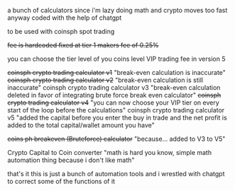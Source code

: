 a bunch of calculators since i'm lazy doing math and crypto moves too fast anyway coded with the help of chatgpt

to be used with coinsph spot trading 

~~fee is hardcoded fixed at tier 1 makers fee of 0.25%~~

you can choose the tier level of you coins level VIP trading fee in version 5

~~coinsph crypto trading calculator v1~~ "break-even calculation is inaccurate"
~~coinsph crypto trading calculator v2~~ "break-even calculation is still inaccurate"
coinsph crypto trading calculator v3 "break-even calculation deleted in favor of integrating brute force break even calculator"
~~coinsph crypto trading calculator v4~~ "you can now choose your VIP tier on every start of the loop before the calculations"
coinsph crypto trading calculator v5 "added the capital before you enter the buy in trade and the net profit is added to the total capital/wallet amount you have"

~~coins ph breakeven (Bruteforce) calculator~~ "because... added to V3 to V5"

Crypto Capital to Coin converter "math is hard you know, simple math automation thing because i don't like math"

that's it this is just a bunch of automation tools and i wrestled with chatgpt to correct some of the functions of it 
